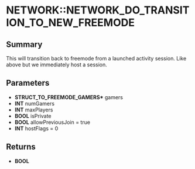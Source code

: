 # NETWORK::NETWORK_DO_TRANSITION_TO_NEW_FREEMODE

## Summary
This will transition back to freemode from a launched activity session.
Like above but we immediately host a session.

## Parameters
* **STRUCT_TO_FREEMODE_GAMERS\*** gamers
* **INT** numGamers
* **INT** maxPlayers
* **BOOL** isPrivate
* **BOOL** allowPreviousJoin = true
* **INT** hostFlags = 0

## Returns
* **BOOL**